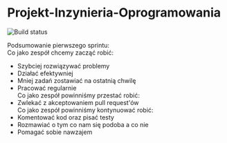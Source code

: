 # Projekt-Inzynieria-Oprogramowania

![Build status](https://travis-ci.org/DominikKossinski/Projekt-Inzynieria-Oprogramowania.svg?branch=master)

Podsumowanie pierwszego sprintu:<br/>
 Co jako zespół chcemy zacząć robić:
  - Szybciej rozwiązywać problemy
  - Działać efektywniej
  - Mniej zadań zostawiać na ostatnią chwilę
  - Pracować regularnie<br/>
 Co jako zespół powinniśmy przestać robić:
  - Zwlekać z akceptowaniem pull request'ów<br/>
 Co jako zespół powinniśmy kontynuować robić: 
  - Komentować kod oraz pisać testy
  - Rozmawiać o tym co nam się podoba a co nie 
  - Pomagać sobie nawzajem
